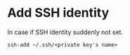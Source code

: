 # Add SSH identity

In case if SSH identity suddenly not set.
```
ssh-add ~/.ssh/<private key's name>
```